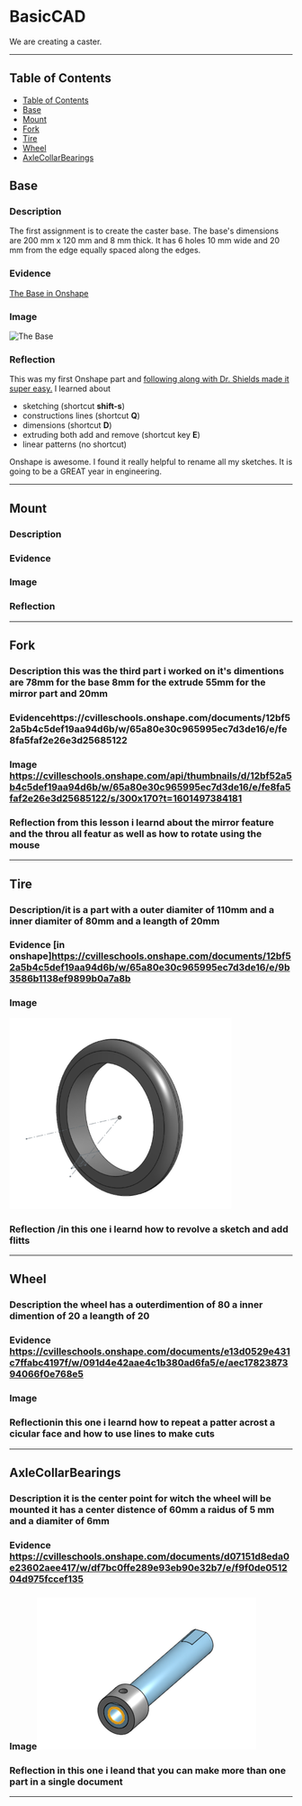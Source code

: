 # BasicCAD

We are creating a caster.

---
## Table of Contents
* [Table of Contents](#Table-of-Contents)
* [Base](#Base)
* [Mount](#Mount)
* [Fork](#Fork)
* [Tire](#Tire)
* [Wheel](#Wheel)
* [AxleCollarBearings](#AxleCollarBearings)

## Base

### Description

The first assignment is to create the caster base.  The base's dimensions are 200 mm x 120 mm and 8 mm thick.  It has 6 holes 10 mm wide and 20 mm from the edge equally spaced along the edges.

### Evidence
[The Base in Onshape](https://cvilleschools.onshape.com/documents/0d70f655203ca304cb3c5b7d/w/f55603f962f6fc74f5548a68/e/41d730c570a8d75fce9f51b6)

### Image

<img src="https://github.com/OneCHSEngr/BasicCAD/blob/master/images/Base.jpg?raw=true" alt="The Base" width="200">

### Reflection

This was my first Onshape part and [following along with Dr. Shields made it super easy.](https://www.youtube.com/watch?v=93BFUD-HAG8&feature=emb_title&scrlybrkr=5670f0b4)  I learned about 
* sketching (shortcut **shift-s**)
* constructions lines (shortcut **Q**)
* dimensions (shortcut **D**)
* extruding both add and remove (shortcut key **E**)
* linear patterns (no shortcut)

Onshape is awesome.  I found it really helpful to rename all my sketches.  It is going to be a GREAT year in engineering.

---


## Mount

### Description

### Evidence

### Image

### Reflection

---


## Fork

### Description this was the third part i worked on it's dimentions are 78mm for the base 8mm for the extrude 55mm for the mirror part and 20mm 

### Evidencehttps://cvilleschools.onshape.com/documents/12bf52a5b4c5def19aa94d6b/w/65a80e30c965995ec7d3de16/e/fe8fa5faf2e26e3d25685122

### Image https://cvilleschools.onshape.com/api/thumbnails/d/12bf52a5b4c5def19aa94d6b/w/65a80e30c965995ec7d3de16/e/fe8fa5faf2e26e3d25685122/s/300x170?t=1601497384181

### Reflection from this lesson i learnd about the mirror feature and the throu all featur as well as how to rotate using the mouse

---


## Tire

### Description/it is a part with a outer diamiter of 110mm and a inner diamiter of 80mm and a leangth of 20mm

### Evidence [in onshape]https://cvilleschools.onshape.com/documents/12bf52a5b4c5def19aa94d6b/w/65a80e30c965995ec7d3de16/e/9b3586b1138ef9899b0a7a8b

### Image 
<img src="https://github.com/cdavis-ai/baisc-cad/blob/master/images/Screenshot%202020-10-12%20at%204.06.16%20PM.png?raw=true">

### Reflection /in this one i learnd how to revolve a sketch and add flitts

---


## Wheel

### Description the wheel has a outerdimention of 80 a inner dimention of 20  a leangth of 20

### Evidence https://cvilleschools.onshape.com/documents/e13d0529e431c7ffabc4197f/w/091d4e42aae4c1b380ad6fa5/e/aec1782387394066f0e768e5

### Image

### Reflectionin this one i learnd how to repeat a patter acrost a cicular face and how to use lines to make cuts

---


## AxleCollarBearings

### Description it is the center point for witch the wheel will be mounted it has a center distence of 60mm a raidus of 5 mm and a diamiter of 6mm

### Evidence https://cvilleschools.onshape.com/documents/d07151d8eda0e23602aee417/w/df7bc0ffe289e93eb90e32b7/e/f9f0de051204d975fccef135

### Image<img src="https://github.com/cdavis-ai/baisc-cad/blob/master/axil%20and%20berring.png">

### Reflection in this one i leand that you can make more than one part in a single document

---
